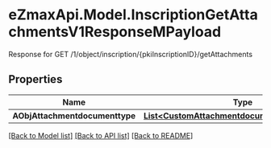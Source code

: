 # eZmaxApi.Model.InscriptionGetAttachmentsV1ResponseMPayload
Response for GET /1/object/inscription/{pkiInscriptionID}/getAttachments

## Properties

Name | Type | Description | Notes
------------ | ------------- | ------------- | -------------
**AObjAttachmentdocumenttype** | [**List&lt;CustomAttachmentdocumenttypeResponse&gt;**](CustomAttachmentdocumenttypeResponse.md) |  | 

[[Back to Model list]](../README.md#documentation-for-models) [[Back to API list]](../README.md#documentation-for-api-endpoints) [[Back to README]](../README.md)

